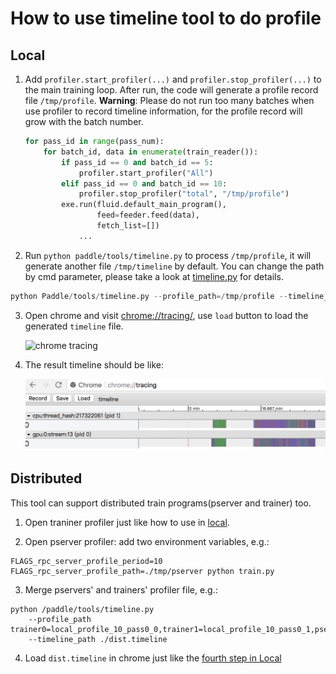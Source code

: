 # How to use timeline tool to do profile

## <span id="local">Local</span>

1. Add `profiler.start_profiler(...)` and `profiler.stop_profiler(...)` to the main training loop. After run, the code will generate a profile record file `/tmp/profile`. **Warning**: Please do not run too many batches when use profiler to record timeline information, for the profile record will grow with the batch number.

	```python
    for pass_id in range(pass_num):
        for batch_id, data in enumerate(train_reader()):
            if pass_id == 0 and batch_id == 5:
                profiler.start_profiler("All")
            elif pass_id == 0 and batch_id == 10:
                profiler.stop_profiler("total", "/tmp/profile")
            exe.run(fluid.default_main_program(),
                    feed=feeder.feed(data),
                    fetch_list=[])
	            ...
	```

2. Run `python paddle/tools/timeline.py` to process `/tmp/profile`, it will generate another
file `/tmp/timeline` by default. You can change the path by cmd parameter, please take a look at
[timeline.py](https://github.com/PaddlePaddle/Paddle/blob/develop/tools/timeline.py) for details.
```python
python Paddle/tools/timeline.py --profile_path=/tmp/profile --timeline_path=timeline
```

3. Open chrome and visit <chrome://tracing/>, use `load` button to load the generated `timeline` file.

	![chrome tracing](./tracing.jpeg)



4. The result timeline should be like:<a name="local_step_4"></a>

    ![chrome timeline](./timeline.jpeg)
	
## Distributed
This tool can support distributed train programs(pserver and trainer) too.

1. Open traniner profiler just like how to use in [local](#local).

2. Open pserver profiler: add two environment variables, e.g.:
```
FLAGS_rpc_server_profile_period=10 FLAGS_rpc_server_profile_path=./tmp/pserver python train.py
```

3. Merge pservers' and trainers' profiler file, e.g.:
```
python /paddle/tools/timeline.py
    --profile_path trainer0=local_profile_10_pass0_0,trainer1=local_profile_10_pass0_1,pserver0=./pserver_0,pserver1=./pserver_1
    --timeline_path ./dist.timeline
```
 
4. Load `dist.timeline` in chrome just like the [fourth step in Local](#local_step_4)
